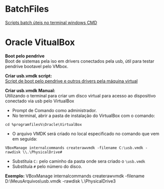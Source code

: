 # BatchFiles
[Scripts batch úteis no terminal windows CMD](https://github.com/WesDavid97/BatchFiles-Windows/tree/main/Sistema)

# Oracle VitualBox
**Boot pelo pendrive**  
Boot de sistemas pela iso em drivers conectados pela usb, 
útil para testar pendrive bootavel pelo VMbox.  
  
**Criar usb.vmdk script:**  
[Script de boot pelo pendrive e outros drivers pela máquina virtual](https://github.com/WesDavid97/BatchFiles-Windows/blob/main/VirtualBox%2FPendriveBoot%20%28Adm%29.bat)

**Criar usb.vmdk Manual:**  
Utilizando o terminal para criar um disco virtual para acesso ao dispositivo conectado via usb pelo VirtualBox  
* Prompt de Comando como administrador.
* No terminal, abrir a pasta de instalação do VirtualBox com o comando:
```
cd %programfiles%\Oracle\VirtualBox
```
* O arquivo VMDK será criado no local especificado no comando que vem em seguida:
```
VBoxManage internalcommands createrawvmdk -filename C:\usb.vmdk -rawdisk \\.\PhysicalDrive#
```
* Substituía `C:` pelo caminho da pasta onde sera criado o `\usb.vmdk`
* Substituía `#` pelo número do disco.

 **Exemplo:** VBoxManage internalcommands createrawvmdk -filename D:\MeusArquivos\usb.vmdk -rawdisk \\.\PhysicalDrive3
